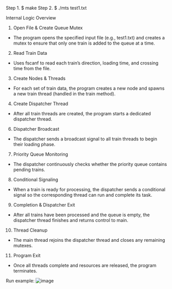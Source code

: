 Step 1. $ make
Step 2. $ ./mts test1.txt

Internal Logic Overview
1. Open File & Create Queue Mutex

  - The program opens the specified input file (e.g., test1.txt) and creates a mutex to ensure that only one train is added to the queue at a time.
2. Read Train Data

  - Uses fscanf to read each train’s direction, loading time, and crossing time from the file.
3. Create Nodes & Threads

  - For each set of train data, the program creates a new node and spawns a new train thread (handled in the train method).
4. Create Dispatcher Thread

  - After all train threads are created, the program starts a dedicated dispatcher thread.
6. Dispatcher Broadcast

  - The dispatcher sends a broadcast signal to all train threads to begin their loading phase.
7. Priority Queue Monitoring

  - The dispatcher continuously checks whether the priority queue contains pending trains.
8. Conditional Signaling

  - When a train is ready for processing, the dispatcher sends a conditional signal so the corresponding thread can run and complete its task.
9. Completion & Dispatcher Exit

  - After all trains have been processed and the queue is empty, the dispatcher thread finishes and returns control to main.
10. Thread Cleanup

  - The main thread rejoins the dispatcher thread and closes any remaining mutexes.
11. Program Exit

  - Once all threads complete and resources are released, the program terminates.

Run example:
![image](https://github.com/user-attachments/assets/7ab40c82-4432-45fc-9d92-f2bceaf572f1)

